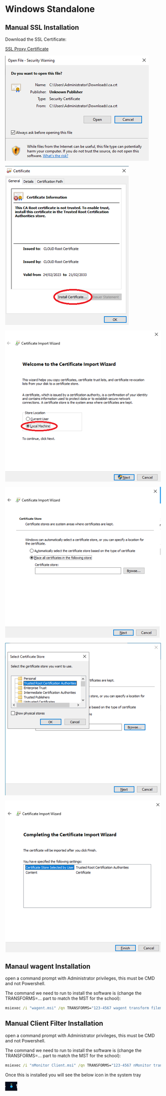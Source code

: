 # Windows Standalone

## Manual SSL Installation

Download the SSL Certificate: 

[SSL Proxy Certificate](https://wavenetcloud.netsweeper.com/webadmin/tools/download_proxy_cert.php)

![win-sa1](media/windows-sa/win-sa1.png)

![win-sa2](media/windows-sa/win-sa2.png)

![win-sa3](media/windows-sa/win-sa3.png)

![win-sa4](media/windows-sa/win-sa4.png)

![win-sa5](media/windows-sa/win-sa5.png)

![win-sa6](media/windows-sa/win-sa6.png)

## Manaul wagent Installation

open a command prompt with Administrator privileges, this must be CMD and not Powershell.

The command we need to run to install the software is (change the TRANSFORMS=… part to match the MST for the school):

``` cmd
msiexec /i "wagent.msi" /qn TRANSFORMS="123-4567 wagent transform filemst.mst"
```

## Manual Client Filter Installation

open a command prompt with Administrator privileges, this must be CMD and not Powershell.

The command we need to run to install the software is (change the TRANSFORMS=… part to match the MST for the school):

``` cmd
msiexec /i "nMonitor Client.msi" /qn TRANSFORMS="123-4567 nMonitor transform filemst.mst"
```

Once this is installed you will see the below icon in the system tray

![win-cficon](media/windows-sa/win-cficon.png)